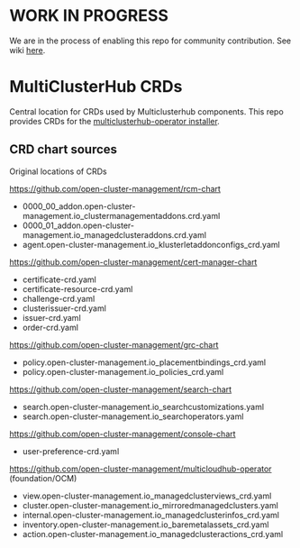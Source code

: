 # WORK IN PROGRESS 

We are in the process of enabling this repo for community contribution. See wiki [here](https://open-cluster-management.io/concepts/architecture/).
# MultiClusterHub CRDs

Central location for CRDs used by Multiclusterhub components. This repo provides CRDs for the [multiclusterhub-operator installer](https://github.com/open-cluster-management/multicloudhub-operator).

## CRD chart sources
Original locations of CRDs

https://github.com/open-cluster-management/rcm-chart
- 0000_00_addon.open-cluster-management.io_clustermanagementaddons.crd.yaml
- 0000_01_addon.open-cluster-management.io_managedclusteraddons.crd.yaml
- agent.open-cluster-management.io_klusterletaddonconfigs_crd.yaml

https://github.com/open-cluster-management/cert-manager-chart
- certificate-crd.yaml
- certificate-resource-crd.yaml
- challenge-crd.yaml
- clusterissuer-crd.yaml
- issuer-crd.yaml
- order-crd.yaml

https://github.com/open-cluster-management/grc-chart
- policy.open-cluster-management.io_placementbindings_crd.yaml
- policy.open-cluster-management.io_policies_crd.yaml

https://github.com/open-cluster-management/search-chart
- search.open-cluster-management.io_searchcustomizations.yaml
- search.open-cluster-management.io_searchoperators.yaml

https://github.com/open-cluster-management/console-chart
- user-preference-crd.yaml

https://github.com/open-cluster-management/multicloudhub-operator (foundation/OCM)
- view.open-cluster-management.io_managedclusterviews_crd.yaml
- cluster.open-cluster-management.io_mirroredmanagedclusters.yaml
- internal.open-cluster-management.io_managedclusterinfos_crd.yaml
- inventory.open-cluster-management.io_baremetalassets_crd.yaml
- action.open-cluster-management.io_managedclusteractions_crd.yaml
